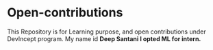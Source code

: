 # Open-contributions
This Repository is for Learning purpose, and open contributions under DevIncept program.
My name id <b>Deep Santani<b> I opted <b>ML</b> for intern.
